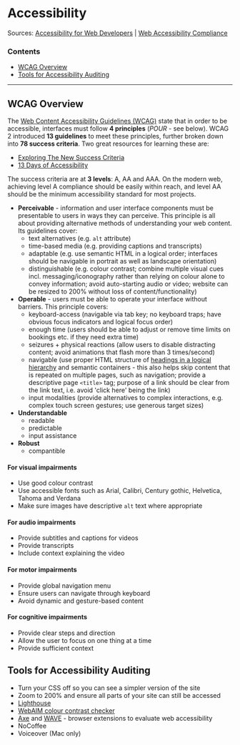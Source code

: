 # Accessibility
Sources: [Accessibility for Web Developers](https://teamtreehouse.com/library/accessibility-for-web-developers) | [Web Accessibility Compliance](https://teamtreehouse.com/library/web-accessibility-compliance)

### Contents

- [WCAG Overview](#wcag-overview)
- [Tools for Accessibility Auditing](#tools-for-accessibility-auditing)

-------------

## WCAG Overview
The [Web Content Accessibility Guidelines (WCAG)](https://www.w3.org/WAI/standards-guidelines/wcag/) state that in order to be accessible, interfaces must follow **4 principles** (*POUR* - see below). WCAG 2 introduced **13 guidelines** to meet these principles, further broken down into **78 success criteria**. Two great resources for learning these are:
- [Exploring The New Success Criteria](https://www.levelaccess.com/wcag-2-1-exploring-new-success-criteria/)
- [13 Days of Accessibility](http://a11ycalendar.kaseybon.com/)

The success criteria are at **3 levels**: A, AA and AAA. On the modern web, achieving level A compliance should be easily within reach, and level AA should be the minimum accessibility standard for most projects.

- **Perceivable** - information and user interface components must be presentable to users in ways they can perceive. This principle is all about providing alternative methods of understanding your web content. Its guidelines cover:
  - text alternatives (e.g. `alt` attribute)
  - time-based media (e.g. providing captions and transcripts)
  - adaptable (e.g. use semantic HTML in a logical order; interfaces should be navigable in portrait as well as landscape orientation)
  - distinguishable (e.g. colour contrast; combine multiple visual cues incl. messaging/iconography rather than relying on colour alone to convey information; avoid auto-starting audio or video; website can be resized to 200% without loss of content/functionality)
- **Operable** - users must be able to operate your interface without barriers. This principle covers:
  - keyboard-access (navigable via tab key; no keyboard traps; have obvious focus indicators and logical focus order)
  - enough time (users should be able to adjust or remove time limits on bookings etc. if they need extra time)
  - seizures + physical reactions (allow users to disable distracting content; avoid animations that flash more than 3 times/second)
  - navigable (use proper HTML structure of [headings in a logical hierarchy](https://usability.yale.edu/web-accessibility/articles/headings) and semantic containers - this also helps skip content that is repeated on multiple pages, such as navigation; provide a descriptive page `<title>` tag; purpose of a link should be clear from the link text, i.e. avoid 'click here' being the link)
  - input modalities (provide alternatives to complex interactions, e.g. complex touch screen gestures; use generous target sizes)
- **Understandable**
  - readable
  - predictable
  - input assistance 
- **Robust**
  - compantible


#### For visual impairments
- Use good colour contrast
- Use accessible fonts such as Arial, Calibri, Century gothic, Helvetica, Tahoma and Verdana
- Make sure images have descriptive `alt` text where appropriate

#### For audio impairments
- Provide subtitles and captions for videos
- Provide transcripts
- Include context explaining the video

#### For motor impairments
- Provide global navigation menu
- Ensure users can navigate through keyboard
- Avoid dynamic and gesture-based content

#### For cognitive impairments
- Provide clear steps and direction
- Allow the user to focus on one thing at a time
- Provide sufficient context


## Tools for Accessibility Auditing
- Turn your CSS off so you can see a simpler version of the site
- Zoom to 200% and ensure all parts of your site can still be accessed
- [Lighthouse](https://developers.google.com/web/tools/lighthouse)
- [WebAIM colour contrast checker](https://webaim.org/resources/contrastchecker/)
- [Axe](https://www.deque.com/axe/) and [WAVE](https://wave.webaim.org/extension/) - browser extensions to evaluate web accessibility
- NoCoffee
- Voiceover (Mac only)
